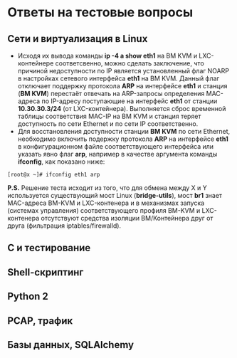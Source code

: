 # Ответы на тестовые вопросы
## Сети и виртуализация в Linux
+ Исходя их вывода команды __ip -4 a show eth1__ на ВМ KVM и LXC-контейнере соответсвенно, можно сделать заключение, что причиной недоступности по IP является установленный флаг NOARP в настройках сетевого интерфейса __eth1__ на ВМ KVM. Данный флаг отключает поддержку протокола __ARP__ на интерфейсе __eth1__ и станция (__ВМ KVM__) перестаёт отвечать на ARP-запросы определения MAC-адреса по IP-адресу поступающие на интерфейс __eth1__ от станции __10.30.30.3/24__ (от LXC-контейнера). Выполняется сброс временной таблицы соответствия MAC-IP на ВМ KVM и станция теряет доступность по сети Ethernet и по сети IP соответственно.
+ Для восстановления доступности станции __ВМ KVM__ по сети Ethernet, необходимо включить подержку протокола __ARP__ на интерфейсе __eth1__ в конфигурационном файле соответствующего интерфейса или указать явно флаг __arp__, например в качестве аргумента команды __ifconfig__, как показано ниже:    
```
[root@x ~]# ifconfig eth1 arp
```
__P.S.__ Решение теста исходит из того, что для обмена между X и Y используется существующий мост Linux (__bridge-utils__), мост __br1__ знает MAC-адреса ВМ-KVM и LXC-контенера и в механизмах запуска (системах управления) соответствующего профиля ВМ-KVM и LXC-контенера отсутствуют средства изоляции ВМ/Контейнера друг от друга (фильтрация iptables/firewalld).

## С и тестирование
## Shell-скриптинг
## Python 2
## PCAP, трафик
## Базы данных, SQLAlchemy
